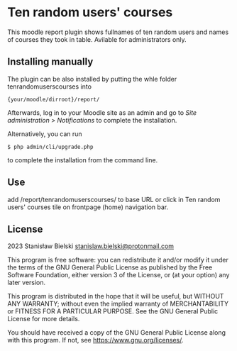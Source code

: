 # Ten random users' courses #

This moodle report plugin shows fullnames of ten random users and names of courses they took in table. Avilable for administrators only.

## Installing manually ##

The plugin can be also installed by putting the whle folder tenrandomuserscourses into

    {your/moodle/dirroot}/report/

Afterwards, log in to your Moodle site as an admin and go to _Site administration >
Notifications_ to complete the installation.

Alternatively, you can run

    $ php admin/cli/upgrade.php

to complete the installation from the command line.

## Use ##

add /report/tenrandomuserscourses/ to base URL or click in Ten random users' courses tile on frontpage (home) navigation bar.

## License ##

2023 Stanisław Bielski <stanislaw.bielski@protonmail.com>

This program is free software: you can redistribute it and/or modify it under
the terms of the GNU General Public License as published by the Free Software
Foundation, either version 3 of the License, or (at your option) any later
version.

This program is distributed in the hope that it will be useful, but WITHOUT ANY
WARRANTY; without even the implied warranty of MERCHANTABILITY or FITNESS FOR A
PARTICULAR PURPOSE.  See the GNU General Public License for more details.

You should have received a copy of the GNU General Public License along with
this program.  If not, see <https://www.gnu.org/licenses/>.
